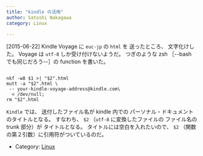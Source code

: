 ```yaml
---
title: "kindle の活用"
author: Satoshi Nakagawa
category: Linux

---
```


[2015-06-22]  Kindle Voyage に `euc-jp` の `html` を
送ったところ、
文字化けした。
Voyage は `utf-8` しか受け付けないようだ。
つぎのような zsh ［--bash でも同じだろう--］の 
function を書いた。

```

nkf -w8 $1 >| "$2".html
mutt -a "$2".html \
 -- your-kindle-voyage-address@kindle.com\
  < /dev/null;
rm "$2".html

```

 `Kindle` では、
送付したファイル名が
kindle 内での 
パーソナル・ドキュメントのタイトルとなる。
すなわち、
`$2`
（`utf-8` に変換したファイルの
ファイル名の trunk 部分）が
タイトルとなる。
タイトルには空白を入れたいので、
`$2` （関数の第２引数）に引用符がついているのだ。

- Category: [Linux](/categories.html#Linux)

